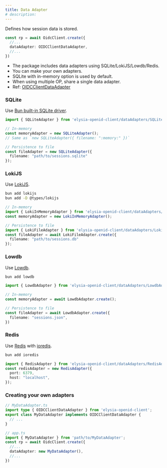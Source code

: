 ```yaml
---
title: Data Adapter
# description:
---
```


Defines how session data is stored.

```typescript
const rp = await OidcClient.create({
  //...
  dataAdapter: OIDCClientDataAdapter,
  //...
})
```

- The package includes data adapters using SQLite/LokiJS/Lowdb/Redis.
- You can make your own adapters.
- SQLite with in-memory option is used by default.
- When using multiple OP, share a single data adapter.
- Ref: [OIDCClientDataAdapter](https://macropygia.github.io/elysia-openid-client/interfaces/types.OIDCClientDataAdapter.html)

### SQLite

Use [Bun built-in SQLite driver](https://bun.sh/docs/api/sqlite).

```typescript
import { SQLiteAdapter } from 'elysia-openid-client/dataAdapters/SQLiteAdapter';

// In-memory
const memoryAdapter = new SQLiteAdapter();
// Same as `new SQLiteAdapter({ filename: ":memory:" })`

// Persistence to file
const fileAdapter = new SQLiteAdapter({
  filename: "path/to/sessions.sqlite"
});

```

### LokiJS

Use [LokiJS](https://techfort.github.io/LokiJS/).

```bash
bun add lokijs
bun add -D @types/lokijs
```

```typescript
// In-memory
import { LokiInMemoryAdapter } from 'elysia-openid-client/dataAdapters/LokiInMemoryAdapter';
const memoryAdapter = new LokiInMemoryAdapter();

// Persistence to file
import { LokiFileAdapter } from 'elysia-openid-client/dataAdapters/LokiFileAdapter';
const fileAdapter = await LokiFileAdapter.create({
  filename: "path/to/sessions.db"
});
```

### Lowdb

Use [Lowdb](https://github.com/typicode/lowdb).

```bash
bun add lowdb
```

```typescript
import { LowdbAdapter } from 'elysia-openid-client/dataAdapters/LowdbAdapter';

// In-memory
const memoryAdapter = await LowdbAdapter.create();

// Persistence to file
const fileAdapter = await LowdbAdapter.create({
  filename: "sessions.json",
})
```

### Redis

Use [Redis](https://redis.io/) with [ioredis](https://github.com/redis/ioredis).

```bash
bun add ioredis
```

```typescript
import { RedisAdapter } from 'elysia-openid-client/dataAdapters/RedisAdapter';
const redisAdapter = new RedisAdapter({
  port: 6379,
  host: "localhost",
});
```

### Creating your own adapters

```typescript
// MyDataAdapter.ts
import type { OIDCClientDataAdapter } from 'elysia-openid-client';
export class MyDataAdapter implements OIDCClientDataAdapter {
  // ...
}

// app.ts
import { MyDataAdapter } from 'path/to/MyDataAdapter';
const rp = await OidcClient.create({
  //...
  dataAdapter: new MyDataAdapter(),
  //...
})
```
